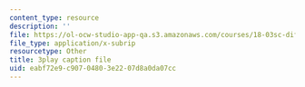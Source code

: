 ```yaml
---
content_type: resource
description: ''
file: https://ol-ocw-studio-app-qa.s3.amazonaws.com/courses/18-03sc-differential-equations-fall-2011/eabf72e9c90704803e2207d8a0da07cc_zreI4HllD80.srt
file_type: application/x-subrip
resourcetype: Other
title: 3play caption file
uid: eabf72e9-c907-0480-3e22-07d8a0da07cc
---
```

